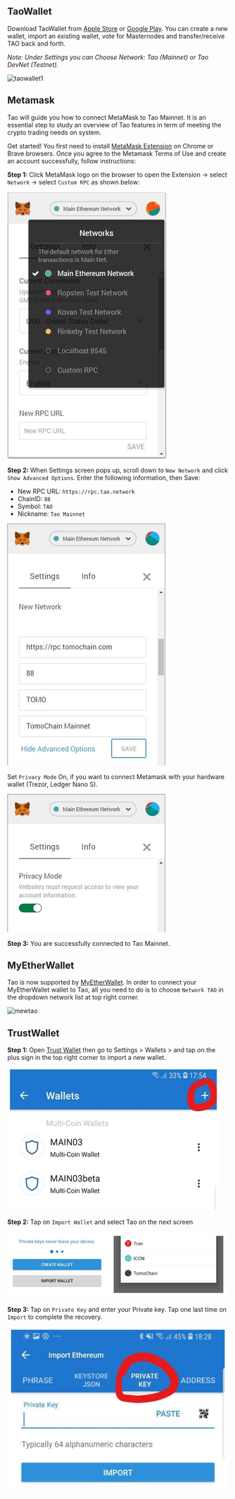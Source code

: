 ## TaoWallet

Download TaoWallet from [Apple Store](https://itunes.apple.com/vn/app/tao-wallet/id1436476145) or [Google Play](https://play.google.com/store/apps/details?id=com.tao.wallet).
You can create a new wallet, import an existing wallet, vote for Masternodes and transfer/receive TAO back and forth.

*Note: Under Settings you can Choose Network: Tao (Mainnet) or Tao DevNet (Testnet).*

![taowallet1](/assets/taowallet1.jpg)

## Metamask

Tao will guide you how to connect MetaMask to Tao Mainnet.
It is an essential step to study an overview of Tao features in term of meeting the crypto trading needs on system.

Get started! You first need to install [MetaMask Extension](https://metamask.io/) on Chrome or Brave browsers.
Once you agree to the Metamask Terms of Use and create an account successfully, follow instructions:

**Step 1:** Click MetaMask logo on the browser to open the Extension -> select `Network` -> select `Custom RPC` as shown below:

![metamask1](/assets/metamask1.jpg)

**Step 2:** When Settings screen pops up, scroll down to `New Network` and click `Show Advanced Options`.
Enter the following information, then Save:

- New RPC URL: `https://rpc.tao.network`
- ChainID: `88`
- Symbol: `TAO`
- Nickname: `Tao Mainnet`

![metamask2](/assets/metamask2.jpg)

Set `Privacy Mode` On, if you want to connect Metamask with your hardware wallet (Trezor, Ledger Nano S).

![metamask3](/assets/metamask3.jpg)

**Step 3:** You are successfully connected to Tao Mainnet.

## MyEtherWallet

Tao is now supported by [MyEtherWallet](https://www.myetherwallet.com/). 
In order to connect your MyEtherWallet wallet to Tao, all you need to do is to choose `Network TAO` in the dropdown network list at top right corner.

![mewtao](/assets/mewtao.jpg) 

## TrustWallet

**Step 1:** Open [Trust Wallet](https://trustwallet.com/assets/taoblockchain) then go to Settings > Wallets > and tap on the plus sign in the top right corner to import a new wallet.

![trustwallet1](/assets/trustwallet1.jpg)

**Step 2:** Tap on `Import Wallet` and select Tao on the next screen

![trustwallet2](/assets/trustwallet2.jpg)

**Step 3:** Tap on `Private Key` and enter your Private key.
Tap one last time on `Import` to complete the recovery.

![trustwallet3](/assets/trustwallet3.jpg)
